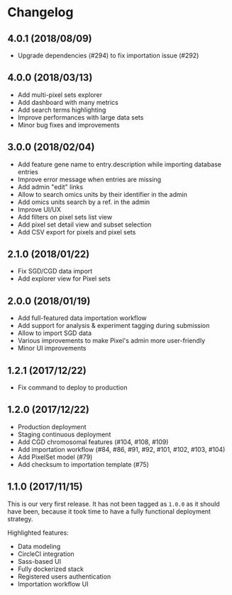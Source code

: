 # Changelog

## 4.0.1 (2018/08/09)

* Upgrade dependencies (#294) to fix importation issue (#292)

## 4.0.0 (2018/03/13)

* Add multi-pixel sets explorer
* Add dashboard with many metrics
* Add search terms highlighting
* Improve performances with large data sets
* Minor bug fixes and improvements

## 3.0.0 (2018/02/04)

* Add feature gene name to entry.description while importing database entries
* Improve error message when entries are missing
* Add admin "edit" links
* Allow to search omics units by their identifier in the admin
* Add omics units search by a ref. in the admin
* Improve UI/UX
* Add filters on pixel sets list view
* Add pixel set detail view and subset selection
* Add CSV export for pixels and pixel sets

## 2.1.0 (2018/01/22)

* Fix SGD/CGD data import
* Add explorer view for Pixel sets

## 2.0.0 (2018/01/19)

* Add full-featured data importation workflow
* Add support for analysis & experiment tagging during submission
* Allow to import SGD data
* Various improvements to make Pixel's admin more user-friendly
* Minor UI improvements

## 1.2.1 (2017/12/22)

* Fix command to deploy to production

## 1.2.0 (2017/12/22)

* Production deployment
* Staging continuous deployment
* Add CGD chromosomal features (#104, #108, #109)
* Add importation workflow (#84, #86, #91, #92, #101, #102, #103, #104)
* Add PixelSet model (#79)
* Add checksum to importation template (#75)

## 1.1.0 (2017/11/15)

This is our very first release. It has not been tagged as `1.0.0` as it should
have been, because it took time to have a fully functional deployment strategy.

Highlighted features:

* Data modeling
* CircleCI integration
* Sass-based UI
* Fully dockerized stack
* Registered users authentication
* Importation workflow UI
